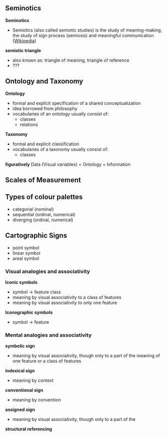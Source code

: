 ## Seminotics

**Seminotics**
- Semiotics (also called semiotic studies) is the study of meaning-making, the study of sign process (semiosis) and meaningful communication ([Wikipedia](https://en.wikipedia.org/wiki/Semiotics))

**semiotic triangle**
- also known as: triangle of meaning,  triangle of reference
- ???

## Ontology and Taxonomy

**Ontology**
- formal and explicit specification of a
shared conceptualization
- idea borrowed from philosophy
- vocabularies of an ontology usually consist of:
  - classes
  - relations

**Taxonomy**
- formal and explicit classification
- vocabularies of a taxonomy usually consist of:
  - classes

**figuratively**
Data (Visual variables)  + Ontology = Information

## Scales of Measurement

## Types of colour palettes

- categorial (nominal)
- sequential (ordinal, numerical)
- diverging (ordinal, numerical)

## Cartographic Signs

- point symbol
- linear symbol
- areal symbol

### Visual analogies and associativity

**Iconic symbols**
- symbol -> feature class
- meaning by visual associativity to a class of features
- meaning by visual associativity to only one feature

**Iconographic symbols**
- symbol -> feature

### Mental analogies and associativity

**symbolic sign**
- meaning by visual associativity, though only to a part of the meaning of one feature or a class of features

**indexical sign**
- meaning by context

**conventional sign**
- meaning by convention

**assigned sign**
- meaning by visual associativity, though only to a part of the 

**structural referencing**
